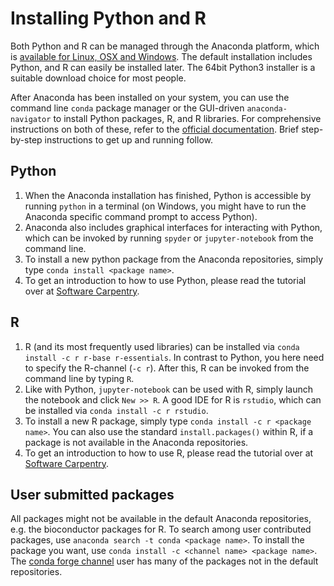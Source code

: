 # Installing Python and R
Both Python and R can be managed through the Anaconda platform, which is [available for Linux, OSX and Windows](https://www.continuum.io/downloads). The default installation includes Python, and R can easily be installed later. The 64bit Python3 installer is a suitable download choice for most people.

After Anaconda has been installed on your system, you can use the command line `conda` package manager or the GUI-driven `anaconda-navigator` to install Python packages, R, and R libraries. For comprehensive instructions on both of these, refer to the [official documentation](https://docs.continuum.io/anaconda/#navigator-or-conda). Brief step-by-step instructions to get up and running follow.

## Python
1. When the Anaconda installation has finished, Python is accessible by running `python` in a terminal (on Windows, you might have to run the Anaconda specific command prompt to access Python).
2. Anaconda also includes graphical interfaces for interacting with Python, which can be invoked by running `spyder` or `jupyter-notebook` from the command line.
3. To install a new python package from the Anaconda repositories, simply type `conda install <package name>`.
4. To get an introduction to how to use Python, please read the tutorial over at [Software Carpentry](http://swcarpentry.github.io/python-novice-inflammation/).

## R
1. R (and its most frequently used libraries) can be installed via `conda install -c r r-base r-essentials`. In contrast to Python, you here need to specify the R-channel (`-c r`). After this, R can be invoked from the command line by typing `R`.
2. Like with Python, `jupyter-notebook` can be used with R, simply launch the notebook and click `New >> R`. A good IDE for R is `rstudio`, which can be installed via `conda install -c r rstudio`.
3. To install a new R package, simply type `conda install -c r <package name>`. You can also use the standard `install.packages()` within R, if a package is not available in the Anaconda repositories.
4. To get an introduction to how to use R, please read the tutorial over at [Software Carpentry](http://swcarpentry.github.io/r-novice-inflammation/).

## User submitted packages
All packages might not be available in the default Anaconda repositories, e.g. the bioconductor packages for R. To search among user contributed packages, use `anaconda search -t conda <package name>`. To install the package you want, use `conda install -c <channel name> <package name>`. The [conda forge channel](https://conda-forge.github.io/) user has many of the packages not in the default repositories.
